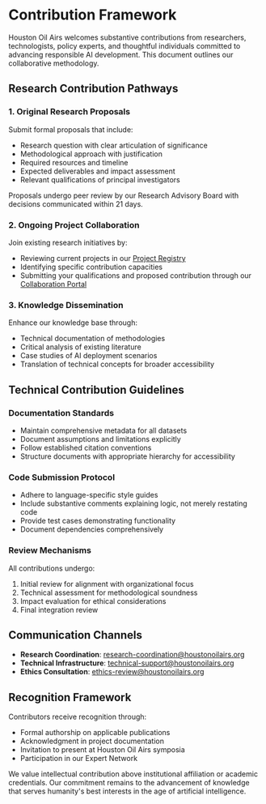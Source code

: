 # Contribution Framework

Houston Oil Airs welcomes substantive contributions from researchers, technologists, policy experts, and thoughtful individuals committed to advancing responsible AI development. This document outlines our collaborative methodology.

## Research Contribution Pathways

### 1. Original Research Proposals

Submit formal proposals that include:

- Research question with clear articulation of significance
- Methodological approach with justification
- Required resources and timeline
- Expected deliverables and impact assessment
- Relevant qualifications of principal investigators

Proposals undergo peer review by our Research Advisory Board with decisions communicated within 21 days.

### 2. Ongoing Project Collaboration

Join existing research initiatives by:

- Reviewing current projects in our [Project Registry](./projects/README.md)
- Identifying specific contribution capacities
- Submitting your qualifications and proposed contribution through our [Collaboration Portal](https://houstonoilairs.org/collaborate)

### 3. Knowledge Dissemination

Enhance our knowledge base through:

- Technical documentation of methodologies
- Critical analysis of existing literature
- Case studies of AI deployment scenarios
- Translation of technical concepts for broader accessibility

## Technical Contribution Guidelines

### Documentation Standards

- Maintain comprehensive metadata for all datasets
- Document assumptions and limitations explicitly
- Follow established citation conventions
- Structure documents with appropriate hierarchy for accessibility

### Code Submission Protocol

- Adhere to language-specific style guides
- Include substantive comments explaining logic, not merely restating code
- Provide test cases demonstrating functionality
- Document dependencies comprehensively

### Review Mechanisms

All contributions undergo:

1. Initial review for alignment with organizational focus
2. Technical assessment for methodological soundness
3. Impact evaluation for ethical considerations
4. Final integration review

## Communication Channels

- **Research Coordination**: research-coordination@houstonoilairs.org
- **Technical Infrastructure**: technical-support@houstonoilairs.org
- **Ethics Consultation**: ethics-review@houstonoilairs.org

## Recognition Framework

Contributors receive recognition through:

- Formal authorship on applicable publications
- Acknowledgment in project documentation
- Invitation to present at Houston Oil Airs symposia
- Participation in our Expert Network

We value intellectual contribution above institutional affiliation or academic credentials. Our commitment remains to the advancement of knowledge that serves humanity's best interests in the age of artificial intelligence.